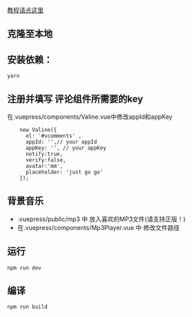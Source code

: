 [教程请点这里](https://zhuzhaohua.com/technology/vue/20190915_myblog.html)


## 克隆至本地

## 安装依赖：
```
yarn 
```

## 注册并填写 评论组件所需要的key

在.vuepress/components/Valine.vue中修改appId和appKey
```
    new Valine({
      el: '#vcomments' ,
      appId: '',// your appId
      appKey: '', // your appKey
      notify:true, 
      verify:false, 
      avatar:'mm', 
      placeholder: 'just go go' 
    });
```

## 背景音乐
* .vuepress/public/mp3 中 放入喜欢的MP3文件(请支持正版！)
* 在.vuepress/components/Mp3Player.vue 中 修改文件路径


## 运行
```
npm run dev
```

## 编译
```
npm run build
```
